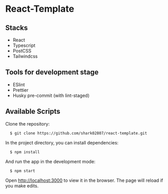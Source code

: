 # React-Template

## Stacks

- React
- Typescript
- PostCSS
- Tailwindcss

## Tools for development stage

- ESlint
- Prettier
- Husky pre-commit (with lint-staged)

## Available Scripts

Clone the repository:

```
  $ git clone https://github.com/shark02807/react-template.git
```

In the project directory, you can install dependencies:

```
  $ npm install
```

And run the app in the development mode:

```
  $ npm start
```

Open [http://localhost:3000](http://localhost:3000) to view it in the browser.
The page will reload if you make edits.
